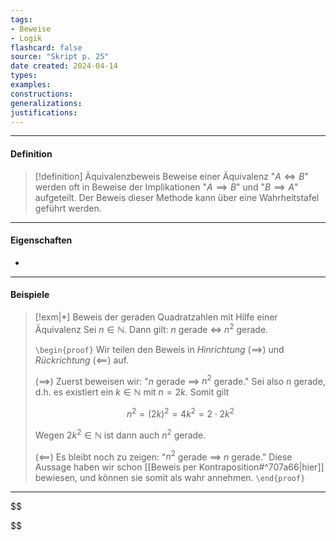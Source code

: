 ```yaml
---
tags:
- Beweise
- Logik
flashcard: false
source: "Skript p. 25" 
date created: 2024-04-14
types: 
examples: 
constructions: 
generalizations: 
justifications:
---
```

***
#### Definition

> [!definition] Äquivalenzbeweis
> Beweise einer Äquivalenz "$A \Leftrightarrow B$" werden oft in Beweise der Implikationen "$A \implies B$" und "$B \implies A$" aufgeteilt. Der Beweis dieser Methode kann über eine Wahrheitstafel geführt werden.

***
#### Eigenschaften

- 

***
#### Beispiele

> [!exm|*] Beweis der geraden Quadratzahlen mit Hilfe einer Äquivalenz 
> Sei $n \in \mathbb{N}$. Dann gilt: $n$ gerade $\Leftrightarrow$ $n^{2}$ gerade.
> 
> `\begin{proof}`
> Wir teilen den Beweis in *Hinrichtung* ($\implies$) und *Rückrichtung* ($\impliedby$) auf.
> 
> ($\implies$) Zuerst beweisen wir: "$n$ gerade $\implies$ $n^{2}$ gerade." Sei also $n$ gerade, d.h. es existiert ein $k \in \mathbb{N}$ mit $n = 2k$. Somit gilt
> 
> $$
> n^{2} = (2k)^{2} = 4k^{2} = 2 \cdot 2k^{2}
> $$
> 
> Wegen $2k^{2} \in \mathbb{N}$ ist dann auch $n^{2}$ gerade.
> 
> ($\impliedby$) Es bleibt noch zu zeigen: "$n^{2}$ gerade $\implies$ $n$ gerade." Diese Aussage haben wir schon [[Beweis per Kontraposition#^707a66|hier]] bewiesen, und können sie somit als wahr annehmen.
> `\end{proof}`

***
$$

$$